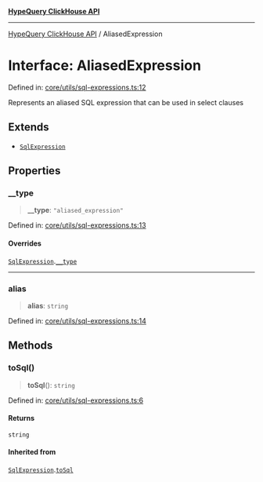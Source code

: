 [**HypeQuery ClickHouse API**](../README.md)

***

[HypeQuery ClickHouse API](../globals.md) / AliasedExpression

# Interface: AliasedExpression

Defined in: [core/utils/sql-expressions.ts:12](https://github.com/hypequery/hypequery/blob/ae4f4eab4c2fdf4856fe5bd7c69fb922444337a1/packages/clickhouse/src/core/utils/sql-expressions.ts#L12)

Represents an aliased SQL expression that can be used in select clauses

## Extends

- [`SqlExpression`](SqlExpression.md)

## Properties

### \_\_type

> **\_\_type**: `"aliased_expression"`

Defined in: [core/utils/sql-expressions.ts:13](https://github.com/hypequery/hypequery/blob/ae4f4eab4c2fdf4856fe5bd7c69fb922444337a1/packages/clickhouse/src/core/utils/sql-expressions.ts#L13)

#### Overrides

[`SqlExpression`](SqlExpression.md).[`__type`](SqlExpression.md#__type)

***

### alias

> **alias**: `string`

Defined in: [core/utils/sql-expressions.ts:14](https://github.com/hypequery/hypequery/blob/ae4f4eab4c2fdf4856fe5bd7c69fb922444337a1/packages/clickhouse/src/core/utils/sql-expressions.ts#L14)

## Methods

### toSql()

> **toSql**(): `string`

Defined in: [core/utils/sql-expressions.ts:6](https://github.com/hypequery/hypequery/blob/ae4f4eab4c2fdf4856fe5bd7c69fb922444337a1/packages/clickhouse/src/core/utils/sql-expressions.ts#L6)

#### Returns

`string`

#### Inherited from

[`SqlExpression`](SqlExpression.md).[`toSql`](SqlExpression.md#tosql)
